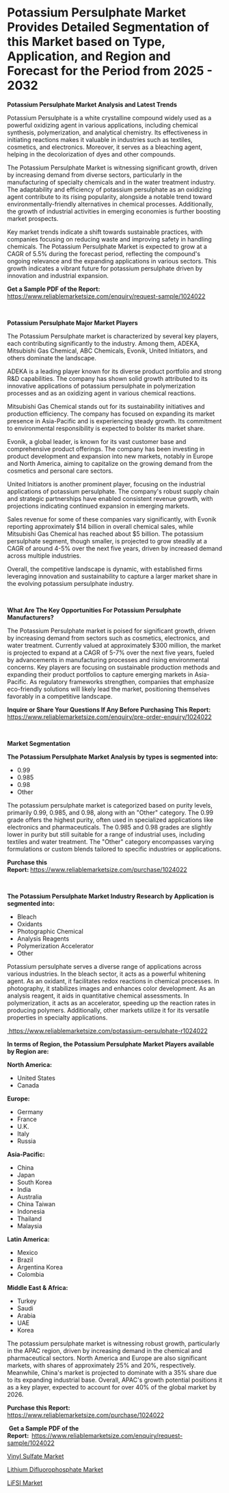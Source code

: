 <p><h1>Potassium Persulphate Market Provides Detailed Segmentation of this Market based on Type, Application, and Region and Forecast for the Period from 2025 - 2032</h1></p><p><strong>Potassium Persulphate Market Analysis and Latest Trends</strong></p>
<p><p>Potassium Persulphate is a white crystalline compound widely used as a powerful oxidizing agent in various applications, including chemical synthesis, polymerization, and analytical chemistry. Its effectiveness in initiating reactions makes it valuable in industries such as textiles, cosmetics, and electronics. Moreover, it serves as a bleaching agent, helping in the decolorization of dyes and other compounds.</p><p>The Potassium Persulphate Market is witnessing significant growth, driven by increasing demand from diverse sectors, particularly in the manufacturing of specialty chemicals and in the water treatment industry. The adaptability and efficiency of potassium persulphate as an oxidizing agent contribute to its rising popularity, alongside a notable trend toward environmentally-friendly alternatives in chemical processes. Additionally, the growth of industrial activities in emerging economies is further boosting market prospects.</p><p>Key market trends indicate a shift towards sustainable practices, with companies focusing on reducing waste and improving safety in handling chemicals. The Potassium Persulphate Market is expected to grow at a CAGR of 5.5% during the forecast period, reflecting the compound's ongoing relevance and the expanding applications in various sectors. This growth indicates a vibrant future for potassium persulphate driven by innovation and industrial expansion.</p></p>
<p><strong>Get a Sample PDF of the Report:&nbsp;</strong> <a href="https://www.reliablemarketsize.com/enquiry/request-sample/1024022?utm_campaign=1898&utm_medium=2&utm_source=Github&utm_content=ia&utm_term=06032025&utm_id=potassium-persulphate">https://www.reliablemarketsize.com/enquiry/request-sample/1024022</a></p>
<p>&nbsp;</p>
<p><strong>Potassium Persulphate Major Market Players</strong></p>
<p><p>The Potassium Persulphate market is characterized by several key players, each contributing significantly to the industry. Among them, ADEKA, Mitsubishi Gas Chemical, ABC Chemicals, Evonik, United Initiators, and others dominate the landscape.</p><p>ADEKA is a leading player known for its diverse product portfolio and strong R&D capabilities. The company has shown solid growth attributed to its innovative applications of potassium persulphate in polymerization processes and as an oxidizing agent in various chemical reactions.</p><p>Mitsubishi Gas Chemical stands out for its sustainability initiatives and production efficiency. The company has focused on expanding its market presence in Asia-Pacific and is experiencing steady growth. Its commitment to environmental responsibility is expected to bolster its market share.</p><p>Evonik, a global leader, is known for its vast customer base and comprehensive product offerings. The company has been investing in product development and expansion into new markets, notably in Europe and North America, aiming to capitalize on the growing demand from the cosmetics and personal care sectors.</p><p>United Initiators is another prominent player, focusing on the industrial applications of potassium persulphate. The company's robust supply chain and strategic partnerships have enabled consistent revenue growth, with projections indicating continued expansion in emerging markets.</p><p>Sales revenue for some of these companies vary significantly, with Evonik reporting approximately $14 billion in overall chemical sales, while Mitsubishi Gas Chemical has reached about $5 billion. The potassium persulphate segment, though smaller, is projected to grow steadily at a CAGR of around 4-5% over the next five years, driven by increased demand across multiple industries.</p><p>Overall, the competitive landscape is dynamic, with established firms leveraging innovation and sustainability to capture a larger market share in the evolving potassium persulphate industry.</p></p>
<p>&nbsp;</p>
<p><strong>What Are The Key Opportunities For Potassium Persulphate Manufacturers?</strong></p>
<p><p>The Potassium Persulphate market is poised for significant growth, driven by increasing demand from sectors such as cosmetics, electronics, and water treatment. Currently valued at approximately $300 million, the market is projected to expand at a CAGR of 5-7% over the next five years, fueled by advancements in manufacturing processes and rising environmental concerns. Key players are focusing on sustainable production methods and expanding their product portfolios to capture emerging markets in Asia-Pacific. As regulatory frameworks strengthen, companies that emphasize eco-friendly solutions will likely lead the market, positioning themselves favorably in a competitive landscape.</p></p>
<p><strong>Inquire or Share Your Questions If Any Before Purchasing This Report:</strong> <a href="https://www.reliablemarketsize.com/enquiry/pre-order-enquiry/1024022?utm_campaign=1898&utm_medium=2&utm_source=Github&utm_content=ia&utm_term=06032025&utm_id=potassium-persulphate">https://www.reliablemarketsize.com/enquiry/pre-order-enquiry/1024022</a></p>
<p>&nbsp;</p>
<p><strong>Market Segmentation</strong></p>
<p><strong>The Potassium Persulphate Market Analysis by types is segmented into:</strong></p>
<p><ul><li>0.99</li><li>0.985</li><li>0.98</li><li>Other</li></ul></p>
<p><p>The potassium persulphate market is categorized based on purity levels, primarily 0.99, 0.985, and 0.98, along with an "Other" category. The 0.99 grade offers the highest purity, often used in specialized applications like electronics and pharmaceuticals. The 0.985 and 0.98 grades are slightly lower in purity but still suitable for a range of industrial uses, including textiles and water treatment. The "Other" category encompasses varying formulations or custom blends tailored to specific industries or applications.</p></p>
<p><strong>Purchase this Report:&nbsp;</strong><a href="https://www.reliablemarketsize.com/purchase/1024022?utm_campaign=1898&utm_medium=2&utm_source=Github&utm_content=ia&utm_term=06032025&utm_id=potassium-persulphate">https://www.reliablemarketsize.com/purchase/1024022</a></p>
<p>&nbsp;</p>
<p><strong>The Potassium Persulphate Market Industry Research by Application is segmented into:</strong></p>
<p><ul><li>Bleach</li><li>Oxidants</li><li>Photographic Chemical</li><li>Analysis Reagents</li><li>Polymerization Accelerator</li><li>Other</li></ul></p>
<p><p>Potassium persulphate serves a diverse range of applications across various industries. In the bleach sector, it acts as a powerful whitening agent. As an oxidant, it facilitates redox reactions in chemical processes. In photography, it stabilizes images and enhances color development. As an analysis reagent, it aids in quantitative chemical assessments. In polymerization, it acts as an accelerator, speeding up the reaction rates in producing polymers. Additionally, other markets utilize it for its versatile properties in specialty applications.</p></p>
<p><a href="https://www.reliablemarketsize.com/potassium-persulphate-r1024022?utm_campaign=1898&utm_medium=2&utm_source=Github&utm_content=ia&utm_term=06032025&utm_id=potassium-persulphate">&nbsp;https://www.reliablemarketsize.com/potassium-persulphate-r1024022</a></p>
<p><strong>In terms of Region, the Potassium Persulphate Market Players available by Region are:</strong></p>
<p>
    <p> <strong> North America: </strong>
        <ul>
            <li>United States</li>
            <li>Canada</li>
        </ul>
        </p> 
    <p> <strong> Europe: </strong>
        <ul>
            <li>Germany</li>
            <li>France</li>
            <li>U.K.</li>
            <li>Italy</li>
            <li>Russia</li>
        </ul>
        </p> 
    <p> <strong> Asia-Pacific: </strong>
        <ul>
            <li>China</li>
            <li>Japan</li>
            <li>South Korea</li>
            <li>India</li>
            <li>Australia</li>
            <li>China Taiwan</li>
            <li>Indonesia</li>
            <li>Thailand</li>
            <li>Malaysia</li>
        </ul>
        </p> 
    <p> <strong> Latin America: </strong>
        <ul>
            <li>Mexico</li>
            <li>Brazil</li>
            <li>Argentina Korea</li>
            <li>Colombia</li>
        </ul>
        </p> 
    <p> <strong> Middle East & Africa: </strong>
        <ul>
            <li>Turkey</li>
            <li>Saudi</li>
            <li>Arabia</li>
            <li>UAE</li>
            <li>Korea</li>
        </ul>
    </p>
    </p>
<p><p>The potassium persulphate market is witnessing robust growth, particularly in the APAC region, driven by increasing demand in the chemical and pharmaceutical sectors. North America and Europe are also significant markets, with shares of approximately 25% and 20%, respectively. Meanwhile, China's market is projected to dominate with a 35% share due to its expanding industrial base. Overall, APAC's growth potential positions it as a key player, expected to account for over 40% of the global market by 2026.</p></p>
<p><strong>Purchase this Report: </strong><a href="https://www.reliablemarketsize.com/purchase/1024022?utm_campaign=1898&utm_medium=2&utm_source=Github&utm_content=ia&utm_term=06032025&utm_id=potassium-persulphate">https://www.reliablemarketsize.com/purchase/1024022</a></p>
<p>&nbsp;<strong>Get a Sample PDF of the Report:&nbsp;&nbsp;</strong><a href="https://www.reliablemarketsize.com/enquiry/request-sample/1024022?utm_campaign=1898&utm_medium=2&utm_source=Github&utm_content=ia&utm_term=06032025&utm_id=potassium-persulphate">https://www.reliablemarketsize.com/enquiry/request-sample/1024022</a></p>
<p><strong></strong></p>
<p><p><a href="https://github.com/nikkoureta1y/Market-Research-Report-List-1/blob/main/vinyl-sulfate-market.md?utm_campaign=1898&utm_medium=2&utm_source=Github&utm_content=ia&utm_term=06032025&utm_id=potassium-persulphate">Vinyl Sulfate Market</a></p><p><a href="https://github.com/stvnpukaj10/Market-Research-Report-List-1/blob/main/lithium-difluorophosphate-market.md?utm_campaign=1898&utm_medium=2&utm_source=Github&utm_content=ia&utm_term=06032025&utm_id=potassium-persulphate">Lithium Difluorophosphate Market</a></p><p><a href="https://github.com/bloggglazaie/Market-Research-Report-List-1/blob/main/lifsi-market.md?utm_campaign=1898&utm_medium=2&utm_source=Github&utm_content=ia&utm_term=06032025&utm_id=potassium-persulphate">LiFSI Market</a></p></p>